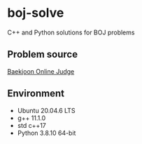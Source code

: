 
# boj-solve

C++ and Python solutions for BOJ problems

## Problem source

[Baekjoon Online Judge](https://www.acmicpc.net)

## Environment

- Ubuntu 20.04.6 LTS
- g++ 11.1.0
- std c++17
- Python 3.8.10 64-bit
